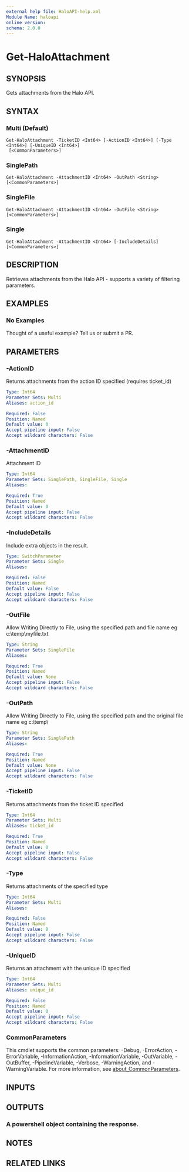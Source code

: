 ```yaml
---
external help file: HaloAPI-help.xml
Module Name: haloapi
online version:
schema: 2.0.0
---
```


# Get-HaloAttachment

## SYNOPSIS
Gets attachments from the Halo API.

## SYNTAX

### Multi (Default)
```
Get-HaloAttachment -TicketID <Int64> [-ActionID <Int64>] [-Type <Int64>] [-UniqueID <Int64>]
 [<CommonParameters>]
```

### SinglePath
```
Get-HaloAttachment -AttachmentID <Int64> -OutPath <String> [<CommonParameters>]
```

### SingleFile
```
Get-HaloAttachment -AttachmentID <Int64> -OutFile <String> [<CommonParameters>]
```

### Single
```
Get-HaloAttachment -AttachmentID <Int64> [-IncludeDetails] [<CommonParameters>]
```

## DESCRIPTION
Retrieves attachments from the Halo API - supports a variety of filtering parameters.

## EXAMPLES

### No Examples

Thought of a useful example? Tell us or submit a PR.

## PARAMETERS

### -ActionID
Returns attachments from the action ID specified (requires ticket_id)

```yaml
Type: Int64
Parameter Sets: Multi
Aliases: action_id

Required: False
Position: Named
Default value: 0
Accept pipeline input: False
Accept wildcard characters: False
```

### -AttachmentID
Attachment ID

```yaml
Type: Int64
Parameter Sets: SinglePath, SingleFile, Single
Aliases:

Required: True
Position: Named
Default value: 0
Accept pipeline input: False
Accept wildcard characters: False
```

### -IncludeDetails
Include extra objects in the result.

```yaml
Type: SwitchParameter
Parameter Sets: Single
Aliases:

Required: False
Position: Named
Default value: False
Accept pipeline input: False
Accept wildcard characters: False
```

### -OutFile
Allow Writing Directly to File, using the specified path and file name eg c:\temp\myfile.txt

```yaml
Type: String
Parameter Sets: SingleFile
Aliases:

Required: True
Position: Named
Default value: None
Accept pipeline input: False
Accept wildcard characters: False
```

### -OutPath
Allow Writing Directly to File, using the specified path and the original file name eg c:\temp\

```yaml
Type: String
Parameter Sets: SinglePath
Aliases:

Required: True
Position: Named
Default value: None
Accept pipeline input: False
Accept wildcard characters: False
```

### -TicketID
Returns attachments from the ticket ID specified

```yaml
Type: Int64
Parameter Sets: Multi
Aliases: ticket_id

Required: True
Position: Named
Default value: 0
Accept pipeline input: False
Accept wildcard characters: False
```

### -Type
Returns attachments of the specified type

```yaml
Type: Int64
Parameter Sets: Multi
Aliases:

Required: False
Position: Named
Default value: 0
Accept pipeline input: False
Accept wildcard characters: False
```

### -UniqueID
Returns an attachment with the unique ID specified

```yaml
Type: Int64
Parameter Sets: Multi
Aliases: unique_id

Required: False
Position: Named
Default value: 0
Accept pipeline input: False
Accept wildcard characters: False
```

### CommonParameters
This cmdlet supports the common parameters: -Debug, -ErrorAction, -ErrorVariable, -InformationAction, -InformationVariable, -OutVariable, -OutBuffer, -PipelineVariable, -Verbose, -WarningAction, and -WarningVariable. For more information, see [about_CommonParameters](http://go.microsoft.com/fwlink/?LinkID=113216).

## INPUTS

## OUTPUTS

### A powershell object containing the response.
## NOTES

## RELATED LINKS
